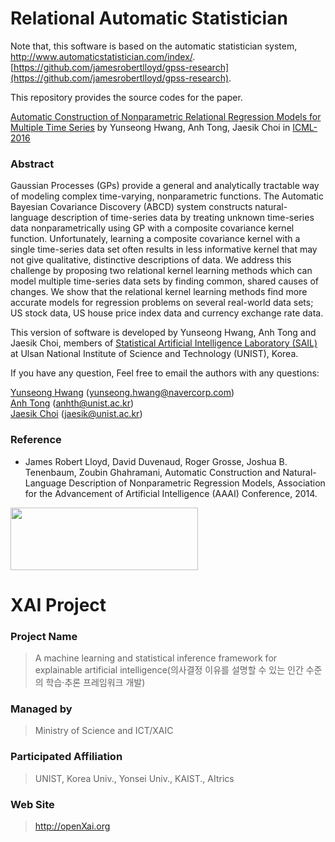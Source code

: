 Relational Automatic Statistician
=====================

Note that, this software is based on the automatic statistician system, http://www.automaticstatistician.com/index/.
[https://github.com/jamesrobertlloyd/gpss-research](https://github.com/jamesrobertlloyd/gpss-research).

This repository provides the source codes for the paper.

[Automatic Construction of Nonparametric Relational Regression Models for
Multiple Time Series](http://jmlr.org/proceedings/papers/v48/hwangb16.pdf) 
by Yunseong Hwang, Anh Tong, Jaesik Choi
in [ICML-2016](http://icml.cc/2016/)

### Abstract

Gaussian Processes (GPs) provide a general and analytically tractable way of modeling complex time-varying, nonparametric functions. The Automatic Bayesian Covariance Discovery (ABCD) system constructs natural-language description of time-series data by treating unknown time-series data nonparametrically using GP with a composite covariance kernel function. Unfortunately, learning a composite covariance kernel with a single time-series data set often results in less informative kernel that may not give qualitative, distinctive descriptions of data. We address this challenge by proposing two relational kernel learning methods which can model multiple time-series data sets by finding common, shared causes of changes. We show that the relational kernel learning methods find more accurate models for regression problems on several real-world data sets; US stock data, US house price index data and currency exchange rate data.

This version of software is developed by Yunseong Hwang, Anh Tong and Jaesik Choi, members of [Statistical Artificial Intelligence Laboratory (SAIL)](http://sail.unist.ac.kr) at Ulsan National Institute of Science and Technology (UNIST), Korea. 

If you have any question, Feel free to email the authors with any questions:  

[Yunseong Hwang]() (yunseong.hwang@navercorp.com)  
[Anh Tong]() (anhth@unist.ac.kr)  
[Jaesik Choi]() (jaesik@unist.ac.kr)  

### Reference
- James Robert Lloyd, David Duvenaud, Roger Grosse, Joshua B. Tenenbaum, Zoubin Ghahramani, Automatic Construction and Natural-Language Description of Nonparametric Regression Models, Association for the Advancement of Artificial Intelligence (AAAI) Conference, 2014.

<img src="http://xai.unist.ac.kr/static/img/logos/XAIC_logo.png" width="300" height="100">

# XAI Project 

### **Project Name** 
> A machine learning and statistical inference framework for explainable artificial intelligence(의사결정 이유를 설명할 수 있는 인간 수준의 학습·추론 프레임워크 개발)
### **Managed by** 
> Ministry of Science and ICT/XAIC
### **Participated Affiliation** 
> UNIST, Korea Univ., Yonsei Univ., KAIST., AItrics
### **Web Site** 
> <http://openXai.org>
